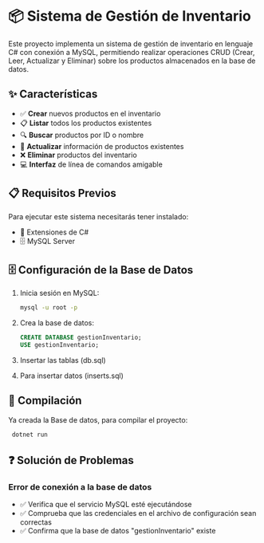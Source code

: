# 📦 Sistema de Gestión de Inventario

Este proyecto implementa un sistema de gestión de inventario en lenguaje C# con conexión a MySQL, permitiendo realizar operaciones CRUD (Crear, Leer, Actualizar y Eliminar) sobre los productos almacenados en la base de datos.

## ✨ Características

- ✅ **Crear** nuevos productos en el inventario
- 📋 **Listar** todos los productos existentes
- 🔍 **Buscar** productos por ID o nombre
- 🔄 **Actualizar** información de productos existentes
- ❌ **Eliminar** productos del inventario
- 💻 **Interfaz** de línea de comandos amigable

## 📋 Requisitos Previos

Para ejecutar este sistema necesitarás tener instalado:

- 🔧 Extensiones de C#
- 🗄️ MySQL Server 

## 🗄️ Configuración de la Base de Datos

1. Inicia sesión en MySQL:
   ```bash
   mysql -u root -p
   ```

2. Crea la base de datos:
   ```sql
   CREATE DATABASE gestionInventario;
   USE gestionInventario;
   ```
3. Insertar las tablas (db.sql)

4. Para insertar datos (inserts.sql)

## 🔨 Compilación

Ya creada la Base de datos, para compilar el proyecto:

```bash
 dotnet run
```

## ❓ Solución de Problemas

### Error de conexión a la base de datos
- ✅ Verifica que el servicio MySQL esté ejecutándose
- ✅ Comprueba que las credenciales en el archivo de configuración sean correctas
- ✅ Confirma que la base de datos "gestionInventario" existe


